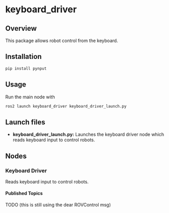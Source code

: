 # keyboard_driver

## Overview

This package allows robot control from the keyboard.

## Installation

```bash
pip install pynput
```

## Usage

Run the main node with

```bash
ros2 launch keyboard_driver keyboard_driver_launch.py
```

## Launch files

* **keyboard_driver_launch.py:** Launches the keyboard driver node which reads keyboard input to control robots.

## Nodes

### Keyboard Driver

Reads keyboard input to control robots.

#### Published Topics

TODO (this is still using the dear ROVControl msg)